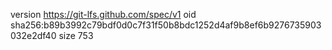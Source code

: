 version https://git-lfs.github.com/spec/v1
oid sha256:b89b3992c79bdf0d0c7f31f50b8bdc1252d4af9b8ef6b9276735903032e2df40
size 753
